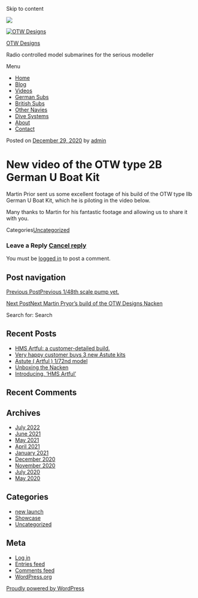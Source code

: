 Skip to content

![](/downloaded/images/cropped-home-back.jpg)

[![OTW Designs](/downloaded/images/cropped-fish-1.png)](/)

[OTW Designs](/)

Radio controlled model submarines for the serious modeller

Menu

  * [Home](/)
  * [Blog](/blog/)
  * [Videos](/videos/)
  * [German Subs](/#GermanSubs)
  * [British Subs](/#BritishSubs)
  * [Other Navies](/#OtherNavies)
  * [Dive Systems](/#DiveSystems)
  * [About](/about-2/)
  * [Contact](/contact-us/)

Posted on [December 29, 2020](/uncategorized/new-video-of-the-otw-type-2b-german-u-boat-kit/) by [admin](/author/admin/)

# New video of the OTW type 2B German U Boat Kit

Martin Prior sent us some excellent footage of his build of the OTW type IIb
German U Boat Kit, which he is piloting in the video below.

Many thanks to Martin for his fantastic footage and allowing us to share it
with you.

Categories[Uncategorized](/category/uncategorized/)

### Leave a Reply [Cancel reply](/uncategorized/new-video-of-the-otw-type-2b-german-u-boat-kit/#respond)

You must be [logged in](/wp-login.php?redirect_to=https%3A%2F%2F%2Funcategorized%2Fnew-video-of-the-otw-type-2b-german-u-boat-kit%2F) to post a comment.

## Post navigation

[Previous PostPrevious 1/48th scale pump yet.](/uncategorized/1-48th-scale-pump-yet/)

[Next PostNext Martin Pryor’s build of the OTW Designs Nacken ](/uncategorized/martin-pryors-build-of-the-otw-designs-nacken/)

Search for: Search

## Recent Posts

  * [HMS Artful: a customer-detailed build.](/uncategorized/hms-artful-a-customer-detailed-build/)
  * [Very happy customer buys 3 new Astute kits](/uncategorized/very-happy-customer-buys-3-new-astute-kits/)
  * [Astute ( Artful ) 1/72nd model](/uncategorized/astute-artful-1-72nd-model/)
  * [Unboxing the Nacken](/uncategorized/unboxing-the-nacken/)
  * [Introducing, ‘HMS Artful’](/new-launch/introducing-hms-artful/)

## Recent Comments

## Archives

  * [July 2022](/2022/07/)
  * [June 2021](/2021/06/)
  * [May 2021](/2021/05/)
  * [April 2021](/2021/04/)
  * [January 2021](/2021/01/)
  * [December 2020](/2020/12/)
  * [November 2020](/2020/11/)
  * [July 2020](/2020/07/)
  * [May 2020](/2020/05/)

## Categories

  * [new launch](/category/new-launch/)
  * [Showcase](/category/showcase/)
  * [Uncategorized](/category/uncategorized/)

## Meta

  * [Log in](/wp-login.php)
  * [Entries feed](/feed/)
  * [Comments feed](/comments/feed/)
  * [WordPress.org](https://en-gb.wordpress.org/)

[ Proudly powered by WordPress ](https://en-gb.wordpress.org/)

